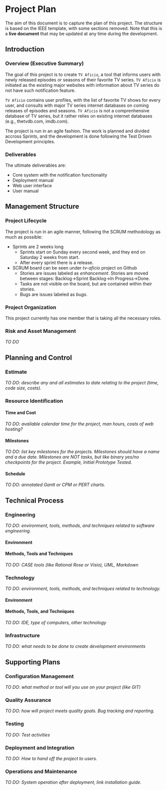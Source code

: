 # Project Plan

The aim of this document is to capture the plan of this project.
The structure is based on the IEEE template, with some sections removed.
Note that this is a **live document** that may be updated at any time during the development.

## Introduction

### Overview (Executive Summary)
The goal of this project is to create `TV Aficio`,
a tool that informs users with newly released episodes or seasons of their favorite TV series.
`TV Aficio` is initiated as the existing major websites with information about TV series do not have such notification feature.

`TV Aficio` contains user profiles, with the list of favorite TV shows for every user,
and consults with major TV series internet databases on coming releases of episodes and seasons.
`TV Aficio` is not a comprenhensive database of TV series,
but it rather relies on existing internet databases (e.g., thetvdb.com, imdb.com).

The project is run in an agile fashion. The work is planned and divided accross Sprints, and the development is done following the Test Driven Development principles.

### Deliverables
The ultimate deliverables are:
* Core system with the notification functionality
* Deployment manual
* Web user interface
* User manual

## Management Structure

### Project Lifecycle
The project is run in an agile manner, following the SCRUM methodology as much as possible:
* Sprints are 2 weeks long
    * Sprints start on Sunday every second week, and they end on Saturday 2 weeks from start.
    * After every sprint there is a release.
* SCRUM board can be seen under *tv-aficio* project on Github
    * Stories are issues labeled as *enhancement*. Stories are moved between stages: Backlog->Sprint Backlog->In Progress->Done.
    * Tasks are not visible on the board, but are contained within their stories.
    * Bugs are issues labeled as *bugs*.

### Project Organization
This project currently has one member that is taking all the necessary roles.

### Risk and Asset Management
*TO DO*

## Planning and Control
### Estimate
*TO DO: describe any and all estimates to date relating to the project (time, code size, costs).*

### Resource Identification
#### Time and Cost
*TO DO: available calendar time for the project, man hours, costs of web hosting?*
#### Milestones
*TO DO: list key milestones for the projects.  Milestones should have a name and a due date.  Milestones are NOT tasks, but like binary yes/no checkpoints for the project. Example, Initial Prototype Tested.*
#### Schedule
*TO DO: annotated Gantt or CPM or PERT charts.*

## Technical Process
### Engineering
*TO DO: environment, tools, methods, and techniques related to software engineering.* 
#### Environment
#### Methods, Tools and Techniques
*TO DO: CASE tools (like Rational Rose or Visio), UML, Markdown*
### Technology 
*TO DO: environment, tools, methods, and techniques related to technology.*
#### Environment
#### Methods, Tools, and Techniques
*TO DO: IDE, type of computers, other technology*
### Infrastructure
*TO DO: what needs to be done to create development environments*

## Supporting Plans
### Configuration Management
*TO DO: what method or tool will you use on your project (like GIT)*
### Quality Assurance
*TO DO: how will project meets quality goals. Bug tracking and reporting.*
### Testing
*TO DO: Test activities*
### Deployment and Integration
*TO DO: How to hand off the project to users.*
### Operations and Maintenance
*TO DO: System operation after deployment, link installation guide.*